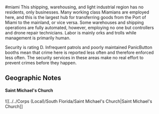 #miami
This shipping, warehousing, and light industrial region has no residents, only businesses. Many working class Miamians are employed here, and this is the largest hub for transferring goods from the Port of Miami to the mainland, or vice versa. Some warehouses and shipping operations are fully automated, however, employing no one but controllers and drone repair technicians. Labor is mainly orks and trolls while management is primarily human.  
  
Security is rating D. Infrequent patrols and poorly maintained PanicButton booths mean that crime here is reported less often and therefore enforced less often. The security services in these areas make no real effort to prevent crimes before they happen.

## Geographic Notes

#### Saint Michael's Church
![[../../Corps (Local)/South Florida/Saint Michael's Church|Saint Michael's Church]]

